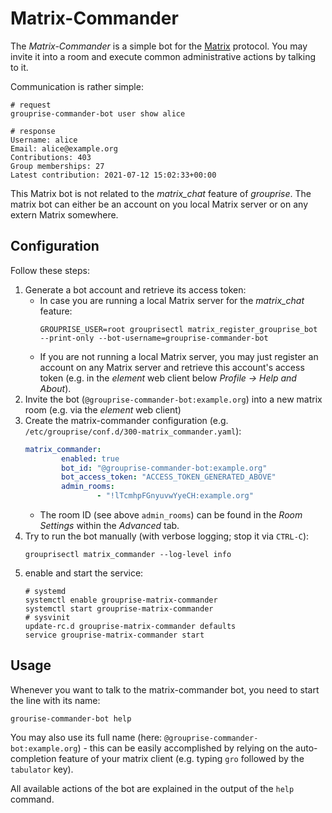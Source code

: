 # Matrix-Commander

The *Matrix-Commander* is a simple bot for the [Matrix](https://matrix.org/) protocol.
You may invite it into a room and execute common administrative actions by talking to it.

Communication is rather simple:
```
# request
grouprise-commander-bot user show alice

# response
Username: alice
Email: alice@example.org
Contributions: 403
Group memberships: 27
Latest contribution: 2021-07-12 15:02:33+00:00
```

This Matrix bot is not related to the *matrix_chat* feature of *grouprise*.
The matrix bot can either be an account on you local Matrix server or on any extern Matrix somewhere.


## Configuration

Follow these steps:

1. Generate a bot account and retrieve its access token:
    * In case you are running a local Matrix server for the *matrix_chat* feature:
        ```shell
        GROUPRISE_USER=root grouprisectl matrix_register_grouprise_bot --print-only --bot-username=grouprise-commander-bot
        ```
    * If you are not running a local Matrix server, you may just register an account on any Matrix server and retrieve this account's access token (e.g. in the *element* web client below *Profile -> Help and About*).
1. Invite the bot (`@grouprise-commander-bot:example.org`) into a new matrix room (e.g. via the *element* web client)
1. Create the matrix-commander configuration (e.g. `/etc/grouprise/conf.d/300-matrix_commander.yaml`):
    ```yaml
    matrix_commander:
            enabled: true
            bot_id: "@grouprise-commander-bot:example.org"
            bot_access_token: "ACCESS_TOKEN_GENERATED_ABOVE"
            admin_rooms:
                    - "!lTcmhpFGnyuvwYyeCH:example.org"
    ```
    * The room ID (see above `admin_rooms`) can be found in the *Room Settings* within the *Advanced* tab.
1. Try to run the bot manually (with verbose logging; stop it via `CTRL-C`):
    ```shell
    grouprisectl matrix_commander --log-level info
    ```
1. enable and start the service:
    ```shell
    # systemd
    systemctl enable grouprise-matrix-commander
    systemctl start grouprise-matrix-commander
    # sysvinit
    update-rc.d grouprise-matrix-commander defaults
    service grouprise-matrix-commander start
    ```

## Usage

Whenever you want to talk to the matrix-commander bot, you need to start the line with its name:
```
grourise-commander-bot help
```

You may also use its full name (here: `@grouprise-commander-bot:example.org`) - this can be easily accomplished by relying on the auto-completion feature of your matrix client (e.g. typing `gro` followed by the `tabulator` key).

All available actions of the bot are explained in the output of the `help` command.
